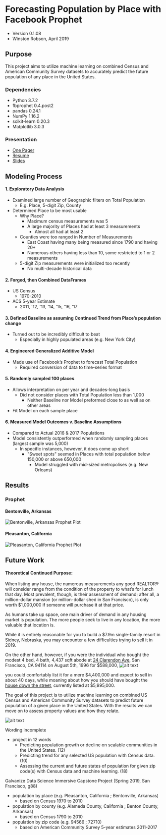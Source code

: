 # Forecasting Population by Place with Facebook Prophet
- Version 0.1.08
- Winston Robson, April 2019
## Purpose
This project aims to utilize machine learning on combined Census and American Community Survey datasets to accurately predict the future population of any place in the United States.
### Dependencies
 - Python 3.7.2
 - fbprophet 0.4.post2
 - pandas 0.24.1
 - NumPy 1.16.2
 - scikit-learn 0.20.3
 - Matplotlib 3.0.3
### Presentation 
- [One Pager](https://github.com/gumdropsteve/project-capstone/blob/master/presentation/project_capstone_1pager.pdf)
- [Resume](https://github.com/gumdropsteve/project-capstone/blob/master/presentation/may_2019.pdf)
- [Slides](https://docs.google.com/presentation/d/13fey4Nzs-MHNS3qDf0GmpccINqg_SIVSE6mhTkwsUiM/edit?usp=sharing)

## Modeling Process
#### 1. Exploratory Data Analysis 
  - Examined large number of Geographic filters on Total Population
    - E.g. Place, 5-digit Zip, County
  - Determined Place to be most usable
    - Why Place?
      - Maximum census measurements was 5
      - A large majority of Places had at least 3 measurements 
        - Almost all had at least 2
    - Counties were too ranged in Number of Measurements
      - East Coast having many being measured since 1790 and having 20+ 
      - Numerous others having less than 10, some restricted to 1 or 2 measurements
    - 5-digit Zip measurements were initialized too recently
      - No multi-decade historical data 
#### 2. Forged, then Combined DataFrames
  - US Census 
    - 1970-2010 
  - ACS 5-year Estimate 
    - 2011, '12, '13, '14, '15, '16, '17  

#### 3. Defined Baseline as assuming Continued Trend from Place’s population change  
  - Turned out to be incredibly difficult to beat
    - Especially in highly populated areas (e.g. New York City)

#### 4. Engineered Generalized Additive Model 
 - Made use of Facebook’s Prophet to forecast Total Population 
   - Required conversion of data to time-series format

#### 5. Randomly sampled 100 places
  - Allows interpretation on per year and decades-long basis
    - Did not consider places with Total Population less than 1,000
      - Neither Baseline nor Model preformed close to as well as on other areas
  - Fit Model on each sample place

#### 6. Measured Model Outcomes v. Baseline Assumptions
  - Compared to Actual 2016 & 2017 Populations
  - Model consistently outperformed when randomly sampling places (largest sample was 5,000)
    - In specific instances, however, it does come up short
      - "Sweet spots" seemed in Places with total population below 150,000 or above 650,000
        - Model struggled with mid-sized metropolises (e.g. New Orleans)

## Results
### Prophet
#### Bentonville, Arkansas
![Bentonville, Arkansas Prophet Plot](https://github.com/gumdropsteve/project-capstone/blob/master/presentation/images/bentonville_prophet.png)
#### Pleasanton, California
![Pleasanton, California Prophet Plot](https://github.com/gumdropsteve/project-capstone/blob/master/presentation/images/pleasanton_prophet.png)

## Future Work
#### Theoretical Continued Purpose:
When listing any house, the numerous measurements any 
good REALTOR® will consider range from the condition of 
the property to what’s for lunch that day. Most prevalent, though, 
is their assessment of demand; after all, a million-dollar mansion 
(or million-dollar shed in San Francisco), is only worth $1,000,000 
if someone will purchase it at that price. 

As humans take up space, one main driver of demand in any 
housing market is population. The more people seek to live in
any location, the more valuable that location is.

While it is entirely reasonable for you to build a $7.9m single-family 
resort in Sidney, Nebraska, you may encounter a few difficulties 
trying to sell it in 2019.
 
On the other hand, however, if you were the individual who bought 
the modest 4 bed, 4 bath, 4,437 sqft abode at [24 Clarendon Ave](https://www.realtor.com/realestateandhomes-detail/24-Clarendon-Ave_San-Francisco_CA_94114_M28366-36605),
San Francisco, CA 94114 on August 5th, 1996 for $588,000,
![alt text](https://github.com/gumdropsteve/project-capstone/blob/master/presentation/images/Screenshot_2019-04-11%20project_capstone_1pager.png)

you could comfortably list it for a mere $4,400,000 and expect to
sell in about 40 days, while moaning about how you should have 
bought the [house down the street](https://www.zillow.com/homedetails/140-Clarendon-Ave-San-Francisco-CA-94114/15129075_zpid/?utm_source=email&utm_medium=email&utm_campaign=emo-sendtofriend-similar-homes-image&rtoken=558bffa9-675a-4f63-94d0-c46d8aee2893~X1-ZUyeh68ohf1og9_9skq8), currently listed at $5,995,000.

The goal of this project is to utilize machine learning on combined
US Census and American Community Survey datasets to predict
future population of a given place in the United States. With the results
we can move on to assess property values and how they relate.

![alt text](https://github.com/gumdropsteve/project-capstone/blob/master/presentation/images/tech-used-Screenshot_2019-04-11%20project_capstone_1pager.png )

Wording incomplete 
- project in 12 words
    - Predicting population growth or decline on scalable communities in the United States. (12)
    - Predicting trend for any selected US population with Census data. (10)
    - Assessing the current and future states of population for given zip code(s) with Census data and machine learning. (18) 

Galvanize Data Science Immersive Capstone Project (Spring 2019, San Francisco, g88)

- population by place (e.g. Pleasanton, California ; Bentonville, Arkansas)
    - based on Census 1970 to 2010
- population by county (e.g. Alameda County, California ; Benton County, Arkansas)
    - based on Census 1790 to 2010
- population by zip code (e.g. 94566 ; 72710)
    - based on American Community Survey 5-year estimates 2011-2017
